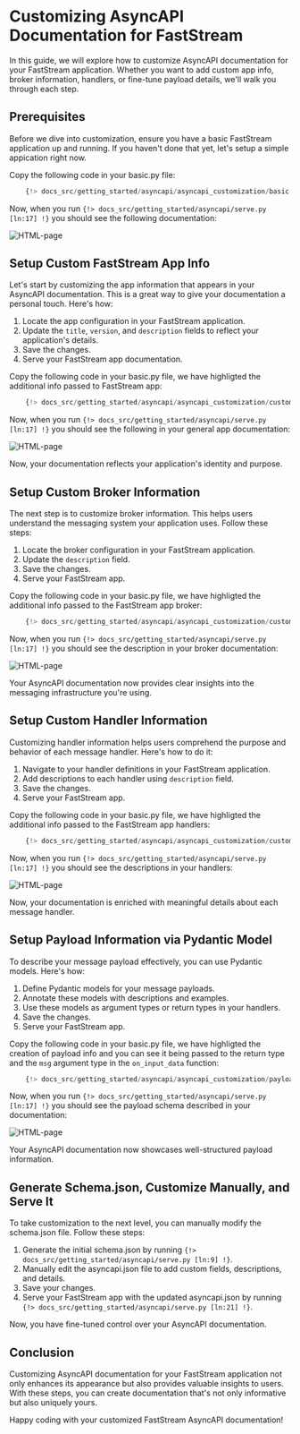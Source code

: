 # Customizing AsyncAPI Documentation for FastStream

In this guide, we will explore how to customize AsyncAPI documentation for your FastStream application. Whether you want to add custom app info, broker information, handlers, or fine-tune payload details, we'll walk you through each step.

## Prerequisites

Before we dive into customization, ensure you have a basic FastStream application up and running. If you haven't done that yet, let's setup a simple appication right now.

Copy the following code in your basic.py file:

```python linenums="1"
    {!> docs_src/getting_started/asyncapi/asyncapi_customization/basic.py !}
```

Now, when you run ```{!> docs_src/getting_started/asyncapi/serve.py [ln:17] !}``` you should see the following documentation:

![HTML-page](../../../assets/img/AsyncAPI-basic-html-short.png)

## Setup Custom FastStream App Info

Let's start by customizing the app information that appears in your AsyncAPI documentation. This is a great way to give your documentation a personal touch. Here's how:

1. Locate the app configuration in your FastStream application.
1. Update the `title`, `version`, and `description` fields to reflect your application's details.
1. Save the changes.
1. Serve your FastStream app documentation.

Copy the following code in your basic.py file, we have highligted the additional info passed to FastStream app:

```python linenums="1" hl_lines="7-12"
    {!> docs_src/getting_started/asyncapi/asyncapi_customization/custom_info.py !}
```

Now, when you run ```{!> docs_src/getting_started/asyncapi/serve.py [ln:17] !}``` you should see the following in your general app documentation:

![HTML-page](../../../assets/img/AsyncAPI-custom-info.png)

Now, your documentation reflects your application's identity and purpose.

## Setup Custom Broker Information

The next step is to customize broker information. This helps users understand the messaging system your application uses. Follow these steps:

1. Locate the broker configuration in your FastStream application.
1. Update the `description` field.
1. Save the changes.
1. Serve your FastStream app.

Copy the following code in your basic.py file, we have highligted the additional info passed to the FastStream app broker:

```python linenums="1" hl_lines="5"
    {!> docs_src/getting_started/asyncapi/asyncapi_customization/custom_broker.py !}
```

Now, when you run ```{!> docs_src/getting_started/asyncapi/serve.py [ln:17] !}``` you should see the description in your broker documentation:

![HTML-page](../../../assets/img/AsyncAPI-custom-broker.png)

Your AsyncAPI documentation now provides clear insights into the messaging infrastructure you're using.

## Setup Custom Handler Information

Customizing handler information helps users comprehend the purpose and behavior of each message handler. Here's how to do it:

1. Navigate to your handler definitions in your FastStream application.
1. Add descriptions to each handler using `description` field.
1. Save the changes.
1. Serve your FastStream app.

Copy the following code in your basic.py file, we have highligted the additional info passed to the FastStream app handlers:

```python linenums="1" hl_lines="7-8"
    {!> docs_src/getting_started/asyncapi/asyncapi_customization/custom_handler.py !}
```

Now, when you run ```{!> docs_src/getting_started/asyncapi/serve.py [ln:17] !}``` you should see the descriptions in your handlers:

![HTML-page](../../../assets/img/AsyncAPI-custom-handler.png)

Now, your documentation is enriched with meaningful details about each message handler.

## Setup Payload Information via Pydantic Model

To describe your message payload effectively, you can use Pydantic models. Here's how:

1. Define Pydantic models for your message payloads.
1. Annotate these models with descriptions and examples.
1. Use these models as argument types or return types in your handlers.
1. Save the changes.
1. Serve your FastStream app.

Copy the following code in your basic.py file, we have highligted the creation of payload info and you can see it being passed to the return type and the `msg` argument type in the `on_input_data` function:

```python linenums="1" hl_lines="5"
    {!> docs_src/getting_started/asyncapi/asyncapi_customization/payload_info.py !}
```

Now, when you run ```{!> docs_src/getting_started/asyncapi/serve.py [ln:17] !}``` you should see the payload schema described in your documentation:

![HTML-page](../../../assets/img/AsyncAPI-payload-info.png)

Your AsyncAPI documentation now showcases well-structured payload information.

## Generate Schema.json, Customize Manually, and Serve It

To take customization to the next level, you can manually modify the schema.json file. Follow these steps:

1. Generate the initial schema.json by running ```{!> docs_src/getting_started/asyncapi/serve.py [ln:9] !}```.
1. Manually edit the asyncapi.json file to add custom fields, descriptions, and details.
1. Save your changes.
1. Serve your FastStream app with the updated asyncapi.json by running ```{!> docs_src/getting_started/asyncapi/serve.py [ln:21] !}```.

Now, you have fine-tuned control over your AsyncAPI documentation.

## Conclusion

Customizing AsyncAPI documentation for your FastStream application not only enhances its appearance but also provides valuable insights to users. With these steps, you can create documentation that's not only informative but also uniquely yours.

Happy coding with your customized FastStream AsyncAPI documentation!
